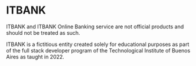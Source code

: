# ITBANK

ITBANK and ITBANK Online Banking service are not official products and should not be treated as such.

ITBANK is a fictitious entity created solely for educational purposes as part of the full stack developer program of the Technological Institute of Buenos Aires as taught in 2022.